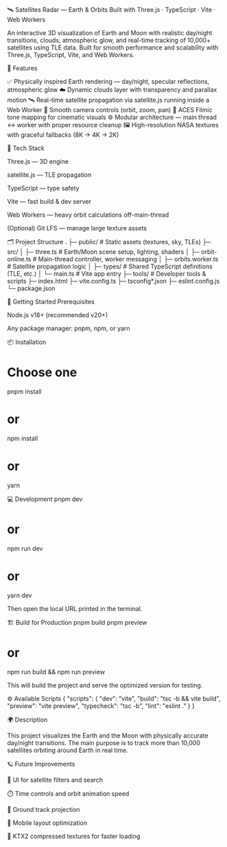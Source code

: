 🛰️ Satellites Radar — Earth & Orbits
Built with Three.js · TypeScript · Vite · Web Workers

An interactive 3D visualization of Earth and Moon with realistic day/night transitions, clouds, atmospheric glow, and real-time tracking of 10,000+ satellites using TLE data.
Built for smooth performance and scalability with Three.js, TypeScript, Vite, and Web Workers.

🌟 Features

✅ Physically inspired Earth rendering — day/night, specular reflections, atmospheric glow
☁️ Dynamic clouds layer with transparency and parallax motion
🛰️ Real-time satellite propagation via satellite.js running inside a Web Worker
🎥 Smooth camera controls (orbit, zoom, pan)
🎨 ACES Filmic tone mapping for cinematic visuals
⚙️ Modular architecture — main thread ↔ worker with proper resource cleanup
🖼️ High-resolution NASA textures with graceful fallbacks (8K → 4K → 2K)

🧠 Tech Stack

Three.js — 3D engine

satellite.js — TLE propagation

TypeScript — type safety

Vite — fast build & dev server

Web Workers — heavy orbit calculations off-main-thread

(Optional) Git LFS — manage large texture assets

🗂️ Project Structure
.
├─ public/                 # Static assets (textures, sky, TLEs)
├─ src/
│  ├─ three.ts            # Earth/Moon scene setup, lighting, shaders
│  ├─ orbit-online.ts     # Main-thread controller, worker messaging
│  ├─ orbits.worker.ts    # Satellite propagation logic
│  ├─ types/              # Shared TypeScript definitions (TLE, etc.)
│  └─ main.ts             # Vite app entry
├─ tools/                 # Developer tools & scripts
├─ index.html
├─ vite.config.ts
├─ tsconfig*.json
├─ eslint.config.js
└─ package.json

🚀 Getting Started
Prerequisites

Node.js v18+ (recommended v20+)

Any package manager: pnpm, npm, or yarn

📦 Installation
# Choose one
pnpm install
# or
npm install
# or
yarn

💻 Development
pnpm dev
# or
npm run dev
# or
yarn dev


Then open the local URL printed in the terminal.

🏗️ Build for Production
pnpm build
pnpm preview
# or
npm run build && npm run preview


This will build the project and serve the optimized version for testing.

⚙️ Available Scripts
{
  "scripts": {
    "dev": "vite",
    "build": "tsc -b && vite build",
    "preview": "vite preview",
    "typecheck": "tsc -b",
    "lint": "eslint ."
  }
}

🌍 Description

This project visualizes the Earth and the Moon with physically accurate day/night transitions.
The main purpose is to track more than 10,000 satellites orbiting around Earth in real time.

🪐 Future Improvements

🌌 UI for satellite filters and search

⏱️ Time controls and orbit animation speed

🧭 Ground track projection

📱 Mobile layout optimization

🧊 KTX2 compressed textures for faster loading
